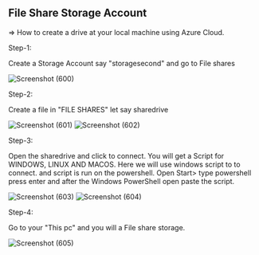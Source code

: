 ## File Share Storage Account

=> How to create a drive at your local machine using Azure Cloud.

Step-1:

Create a Storage Account say "storagesecond" and go to File shares 

![Screenshot (600)](https://user-images.githubusercontent.com/46487696/99183165-eb6b8280-275f-11eb-8a2d-72779b8d6e07.png)

Step-2:

Create a file in "FILE SHARES"  let say sharedrive 

![Screenshot (601)](https://user-images.githubusercontent.com/46487696/99183302-a8f67580-2760-11eb-947a-52bd695296e4.png)
![Screenshot (602)](https://user-images.githubusercontent.com/46487696/99183303-aa27a280-2760-11eb-90ff-82dbcf90d9f4.png)

Step-3:

Open the sharedrive and click to connect. You will get a Script for WINDOWS, LINUX AND MACOS.
Here we will use windows script to to connect. and script is run on the powershell.
Open Start> type powershell press enter and after the Windows PowerShell open paste the script.

![Screenshot (603)](https://user-images.githubusercontent.com/46487696/99183371-3934ba80-2761-11eb-88ba-1f85da7f9f1c.png)
![Screenshot (604)](https://user-images.githubusercontent.com/46487696/99183372-3b971480-2761-11eb-873c-cb3afa2a2c11.png)

Step-4:

Go to your "This pc" and you will a File share storage.

![Screenshot (605)](https://user-images.githubusercontent.com/46487696/99183404-7731de80-2761-11eb-886a-052695c2bd53.png)

